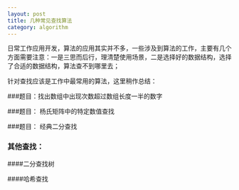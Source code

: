 ```yaml
---
layout: post
title: 几种常见查找算法
category: algorithm
---
```


日常工作应用开发，算法的应用其实并不多，一些涉及到算法的工作，主要有几个方面需要注意：一是三思而后行，理清楚使用场景，二是选择好的数据结构，选择了合适的数据结构，算法查不到哪里去；

针对查找应该是工作中最常用的算法，这里稍作总结：

###题目：找出数组中出现次数超过数组长度一半的数字










###题目： 杨氏矩阵中的特定数值查找









###题目： 经典二分查找





### 其他查找：

####二分查找树



####哈希查找

